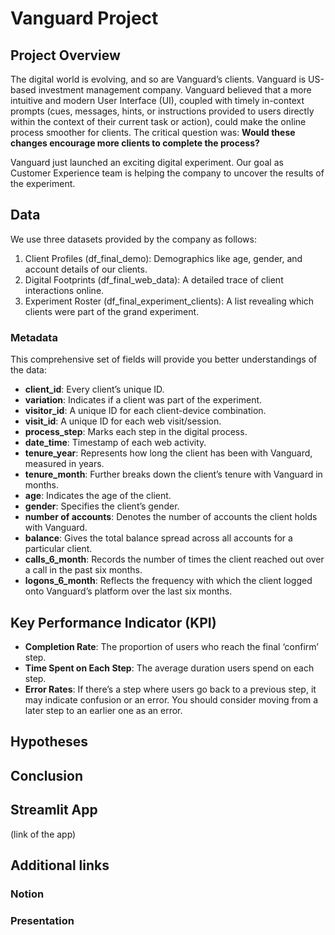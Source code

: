 # Vanguard Project

## Project Overview
The digital world is evolving, and so are Vanguard’s clients. Vanguard is US-based investment management company. Vanguard believed that a more intuitive and modern User Interface (UI), coupled with timely in-context prompts (cues, messages, hints, or instructions provided to users directly within the context of their current task or action), could make the online process smoother for clients. The critical question was: **Would these changes encourage more clients to complete the process?**

Vanguard just launched an exciting digital experiment. Our goal as Customer Experience team is helping the company to uncover the results of the experiment.

## Data
We use three datasets provided by the company as follows:<br>
1. Client Profiles (df_final_demo): Demographics like age, gender, and account details of our clients.<br>
2. Digital Footprints (df_final_web_data): A detailed trace of client interactions online.<br>
3. Experiment Roster (df_final_experiment_clients): A list revealing which clients were part of the grand experiment.

### Metadata
This comprehensive set of fields will provide you better understandings of the data:
- **client_id**: Every client’s unique ID.
- **variation**: Indicates if a client was part of the experiment.
- **visitor_id**: A unique ID for each client-device combination.
- **visit_id**: A unique ID for each web visit/session.
- **process_step**: Marks each step in the digital process.
- **date_time**: Timestamp of each web activity.
- **tenure_year**: Represents how long the client has been with Vanguard, measured in years.
- **tenure_month**: Further breaks down the client’s tenure with Vanguard in months.
- **age**: Indicates the age of the client.
- **gender**: Specifies the client’s gender.
- **number of accounts**: Denotes the number of accounts the client holds with Vanguard.
- **balance**: Gives the total balance spread across all accounts for a particular client.
- **calls_6_month**: Records the number of times the client reached out over a call in the past six months.
- **logons_6_month**: Reflects the frequency with which the client logged onto Vanguard’s platform over the last six months.

## Key Performance Indicator (KPI) 
- **Completion Rate**: The proportion of users who reach the final ‘confirm’ step.
- **Time Spent on Each Step**: The average duration users spend on each step.
- **Error Rates**: If there’s a step where users go back to a previous step, it may indicate confusion or an error. You should consider moving from a later step to an earlier one as an error.

## Hypotheses


## Conclusion


## Streamlit App
(link of the app)

## Additional links
### Notion
### Presentation




